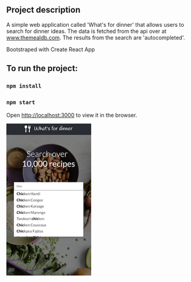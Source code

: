 ## Project description

A simple web application called 'What's for dinner' that allows users to search for dinner ideas.
The data is fetched from the api over at www.themealdb.com.
The results from the search are 'autocompleted'.

Bootstraped with Create React App

## To run the project:

### `npm install`
### `npm start`

Open [http://localhost:3000](http://localhost:3000) to view it in the browser.

![screenshot](src/assets/screensh.png)

